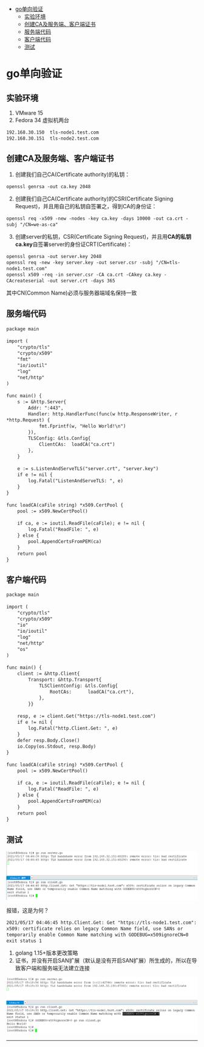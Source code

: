 <!-- MDTOC maxdepth:6 firsth1:1 numbering:0 flatten:0 bullets:1 updateOnSave:1 -->

- [go单向验证](#go单向验证)   
   - [实验环境](#实验环境)   
   - [创建CA及服务端、客户端证书](#创建ca及服务端、客户端证书)   
   - [服务端代码](#服务端代码)   
   - [客户端代码](#客户端代码)   
   - [测试](#测试)   

<!-- /MDTOC -->
# go单向验证

## 实验环境

1. VMware 15
2. Fedora 34 虚拟机两台

```
192.168.30.150  tls-node1.test.com
192.168.30.151  tls-node2.test.com
```



## 创建CA及服务端、客户端证书

1. 创建我们自己CA(Certificate authority)的私钥：

```
openssl genrsa -out ca.key 2048
```

2. 创建我们自己CA(Certificate authority)的CSR(Certificate Signing Request)，并且用自己的私钥自签署之，得到CA的身份证：

```
openssl req -x509 -new -nodes -key ca.key -days 10000 -out ca.crt -subj "/CN=we-as-ca"
```

3. 创建server的私钥，CSR(Certificate Signing Request)，并且用**CA的私钥ca.key**自签署server的身份证CRT(Certificate)：

```
openssl genrsa -out server.key 2048
openssl req -new -key server.key -out server.csr -subj "/CN=tls-node1.test.com"
openssl x509 -req -in server.csr -CA ca.crt -CAkey ca.key -CAcreateserial -out server.crt -days 365
```

其中CN(Common Name)必须与服务器端域名保持一致


## 服务端代码

```
package main

import (
	"crypto/tls"
	"crypto/x509"
	"fmt"
	"io/ioutil"
	"log"
	"net/http"
)

func main() {
	s := &http.Server{
		Addr: ":443",
		Handler: http.HandlerFunc(func(w http.ResponseWriter, r *http.Request) {
			fmt.Fprintf(w, "Hello World!\n")
		}),
		TLSConfig: &tls.Config{
			ClientCAs:  loadCA("ca.crt")
		},
	}

	e := s.ListenAndServeTLS("server.crt", "server.key")
	if e != nil {
		log.Fatal("ListenAndServeTLS: ", e)
	}
}

func loadCA(caFile string) *x509.CertPool {
	pool := x509.NewCertPool()

	if ca, e := ioutil.ReadFile(caFile); e != nil {
		log.Fatal("ReadFile: ", e)
	} else {
		pool.AppendCertsFromPEM(ca)
	}
	return pool
}
```

## 客户端代码

```
package main

import (
	"crypto/tls"
	"crypto/x509"
	"io"
	"io/ioutil"
	"log"
	"net/http"
	"os"
)

func main() {
	client := &http.Client{
		Transport: &http.Transport{
			TLSClientConfig: &tls.Config{
				RootCAs:      loadCA("ca.crt"),
			},
		}}

	resp, e := client.Get("https://tls-node1.test.com")
	if e != nil {
		log.Fatal("http.Client.Get: ", e)
	}
	defer resp.Body.Close()
	io.Copy(os.Stdout, resp.Body)
}

func loadCA(caFile string) *x509.CertPool {
	pool := x509.NewCertPool()

	if ca, e := ioutil.ReadFile(caFile); e != nil {
		log.Fatal("ReadFile: ", e)
	} else {
		pool.AppendCertsFromPEM(ca)
	}
	return pool
}
```

## 测试

![20210517_164651_36](image/20210517_164651_36.png)

报错，这是为何？

```
2021/05/17 04:46:45 http.Client.Get: Get "https://tls-node1.test.com": x509: certificate relies on legacy Common Name field, use SANs or temporarily enable Common Name matching with GODEBUG=x509ignoreCN=0
exit status 1
```

1. golang 1.15+版本更改策略
2. 证书，并没有开启SAN扩展（默认是没有开启SAN扩展）所生成的，所以在导致客户端和服务端无法建立连接

![20210517_172001_58](image/20210517_172001_58.png)






































---
